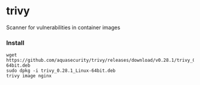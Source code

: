
# trivy
Scanner for vulnerabilities in container images

### Install
	wget https://github.com/aquasecurity/trivy/releases/download/v0.28.1/trivy_0.28.1_Linux-64bit.deb
	sudo dpkg -i trivy_0.28.1_Linux-64bit.deb
	trivy image nginx
